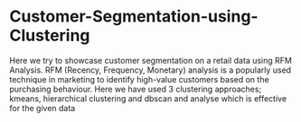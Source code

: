# Customer-Segmentation-using-Clustering
Here we try to showcase customer segmentation on a retail data using RFM Analysis. RFM (Recency, Frequency, Monetary) analysis is a popularly used technique in marketing to identify high-value customers based on the purchasing behaviour. Here we have used 3 clustering approaches; kmeans,  hierarchical clustering and dbscan and analyse which is effective for the given data

